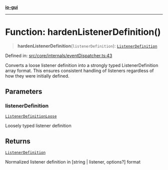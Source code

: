 [**io-gui**](../README.md)

***

# Function: hardenListenerDefinition()

> **hardenListenerDefinition**(`listenerDefinition`): [`ListenerDefinition`](../type-aliases/ListenerDefinition.md)

Defined in: [src/core/internals/eventDispatcher.ts:43](https://github.com/io-gui/io/blob/main/src/core/internals/eventDispatcher.ts#L43)

Converts a loose listener definition into a strongly typed ListenerDefinition array format.
This ensures consistent handling of listeners regardless of how they were initially defined.

## Parameters

### listenerDefinition

[`ListenerDefinitionLoose`](../type-aliases/ListenerDefinitionLoose.md)

Loosely typed listener definition

## Returns

[`ListenerDefinition`](../type-aliases/ListenerDefinition.md)

Normalized listener definition in [string | listener, options?] format
